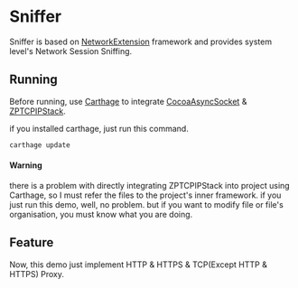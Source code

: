 # Sniffer

Sniffer is based on [NetworkExtension](https://developer.apple.com/documentation/networkextension) framework and provides system level's Network Session Sniffing.

## Running

Before running, use [Carthage](https://github.com/Carthage/Carthage) to integrate [CocoaAsyncSocket](https://github.com/robbiehanson/CocoaAsyncSocket) & [ZPTCPIPStack](https://github.com/zapcannon87/ZPTCPIPStack).

if you installed carthage, just run this command.
```bash
carthage update
```

#### Warning

there is a problem with directly integrating ZPTCPIPStack into project using Carthage, so I must refer the files to the project's inner framework. if you just run this demo, well, no problem. but if you want to modify file or file's organisation, you must know what you are doing.

## Feature

Now, this demo just implement HTTP & HTTPS & TCP(Except HTTP & HTTPS) Proxy.